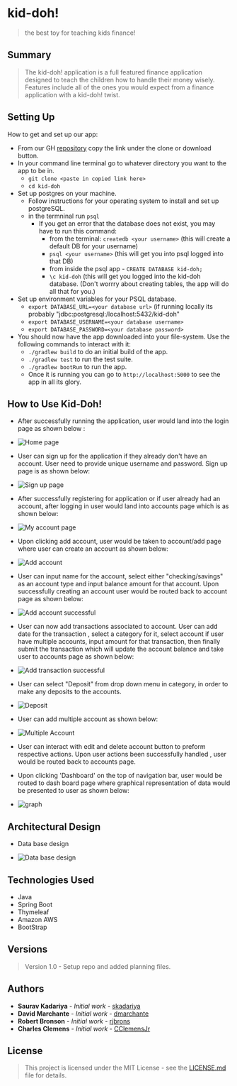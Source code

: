 # <span style="text-align:center">kid-doh!</span>
> the best toy for teaching kids finance!

## Summary
> The kid-doh! application is a full featured finance application designed to teach the children how to handle their money wisely. Features include all of the ones you would expect from a finance application with a kid-doh! twist.

## Setting Up

 How to get and set up our app:
 
 * From our GH [repository](https://github.com/team-int-finance/kid-doh) copy the link under the clone or download button.
 * In your command line terminal go to whatever directory you want to the app to be in.  
     * `git clone <paste in copied link here>`
     * `cd kid-doh`
 * Set up postgres on your machine.
    * Follow instructions for your operating system to install and set up postgreSQL.
    * in the termninal run `psql`
        * If you get an error that the database does not exist, you may have to run this command: 
            * from the terminal: `createdb <your username>` (this will create a default DB for your username)
            * `psql <your username>` (this will get you into psql logged into that DB)
            * from inside the psql app - `CREATE DATABASE kid-doh;`
            * `\c kid-doh` (this will get you logged into the kid-doh database. (Don't worrry about creating tables, the app will do all that for you.)
 * Set up environment variables for your PSQL database.
    * `export DATABASE_URL=<your database url>` (if running locally its probably "jdbc:postgresql:/localhost:5432/kid-doh"
    * `export DATABASE_USERNAME=<your database username>`
    * `export DATABASE_PASSWORD=<your database password>`
 * You should now have the app downloaded into your file-system.  Use the following commands to interact with it:
    * `./gradlew build` to do an initial build of the app.
    * `./gradlew test` to run the test suite.
    * `./gradlew bootRun` to run the app.
    * Once it is running you can go to `http://localhost:5000` to see the app in all its glory.

## How to Use Kid-Doh!
 * After successfully running the application, user would land into the login page as shown below :
 * ![Home page](https://github.com/team-int-finance/kid-doh/blob/master/src/main/resources/static/images/homePage.png)
 
 * User can sign up for the application if they already don't have an account. User need to provide unique username and password. Sign up page is as shown below:
 * ![Sign up page](https://github.com/team-int-finance/kid-doh/blob/master/src/main/resources/static/images/signUp.png)
 
 * After successfully registering for application or if user already had an account, after logging in user would land into accounts page which is as shown below:
 * ![My account page](https://github.com/team-int-finance/kid-doh/blob/master/src/main/resources/static/images/myAccount.png)
 
 * Upon clicking add account, user would be taken to account/add page where user can create an account as shown below:
 * ![Add account](https://github.com/team-int-finance/kid-doh/blob/master/src/main/resources/static/images/addAccount.png)
    
 * User can input name for the account, select either "checking/savings" as an account type and input balance amount for that account. Upon successfully creating an account user would be routed back to account page as shown below:
 * ![Add account successful](https://github.com/team-int-finance/kid-doh/blob/master/src/main/resources/static/images/addedAccount.png)
 
 * User can now add transactions associated to account. User can add date for the transaction , select a category for it, select account if user have multiple accounts,  input amount for that transaction, then finally submit the transaction which will update the account balance and take user to accounts page as shown below: 
 * ![Add transaction successful](https://github.com/team-int-finance/kid-doh/blob/master/src/main/resources/static/images/addedTransaction.png)
 
 * User can select "Deposit" from drop down menu in category, in order to make any deposits to the accounts. 
 * ![Deposit](https://github.com/team-int-finance/kid-doh/blob/master/src/main/resources/static/images/deposit.png)
 
 * User can add multiple account as shown below:
 * ![Multiple Account](https://github.com/team-int-finance/kid-doh/blob/master/src/main/resources/static/images/multiAccounts.png)
 
 * User can interact with edit and delete account button to preform respective actions. Upon user actions been successfully handled , user would be routed back to accounts page.
 
 * Upon clicking 'Dashboard' on the top of navigation bar, user would be routed to dash board page where graphical representation of data would be presented to user as shown below:
 * ![graph](https://github.com/team-int-finance/kid-doh/blob/master/src/main/resources/static/images/graph.png)
 
## Architectural Design
   * Data base design 
   
   * ![Data base design](https://github.com/team-int-finance/kid-doh/blob/master/src/main/resources/static/images/database.png)

## Technologies Used
* Java
* Spring Boot
* Thymeleaf
* Amazon AWS
* BootStrap

## Versions
> Version 1.0 - Setup repo and added planning files.

## Authors
* **Saurav Kadariya** - *Initial work* - [skadariya](https://github.com/skadariya)
* **David Marchante** - *Initial work* - [dmarchante](https://github.com/dmarchante)
* **Robert Bronson** - *Initial work* - [rjbrons](https://github.com/rjbrons)
* **Charles Clemens** - *Initial work* - [CClemensJr](https://github.com/CClemensJr)

## License
> This project is licensed under the MIT License - see the [LICENSE.md](LICENSE.md) file for details.
